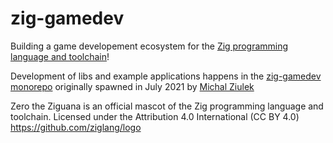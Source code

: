 # zig-gamedev

Building a game developement ecosystem for the [Zig programming language and toolchain](https://ziglang.org/)!

Development of libs and example applications happens in the [zig-gamedev monorepo](https://github.com/zig-gamedev/zig-gamedev) originally spawned in July 2021 by [Michal Ziulek](https://github.com/michal-z)

Zero the Ziguana is an official mascot of the Zig programming language and toolchain. Licensed under the Attribution 4.0 International (CC BY 4.0) https://github.com/ziglang/logo
